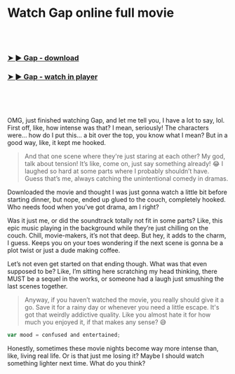 <h1>Watch Gap online full movie</h1>


<br><br>

<h3><a href="https://Harrisons-pauxuesiters1980.github.io/gbfkfzifuc/">➤ ► Gap - download</a></h3> 
<h3><a href="https://Harrisons-pauxuesiters1980.github.io/gbfkfzifuc/">➤ ► Gap - watch in player</a></h3>


<br><br><br>


OMG, just finished watching Gap, and let me tell you, I have a lot to say, lol. First off, like, how intense was that? I mean, seriously! The characters were... how do I put this... a bit over the top, you know what I mean? But in a good way, like, it kept me hooked. 

> And that one scene where they're just staring at each other? My god, talk about tension! It’s like, come on, just say something already! 😂 I laughed so hard at some parts where I probably shouldn’t have. Guess that’s me, always catching the unintentional comedy in dramas.

Downloaded the movie and thought I was just gonna watch a little bit before starting dinner, but nope, ended up glued to the couch, completely hooked. Who needs food when you’ve got drama, am I right?

Was it just me, or did the soundtrack totally not fit in some parts? Like, this epic music playing in the background while they’re just chilling on the couch. Chill, movie-makers, it’s not that deep. But hey, it adds to the charm, I guess. Keeps you on your toes wondering if the next scene is gonna be a plot twist or just a dude making coffee.

Let’s not even get started on that ending though. What was that even supposed to be? Like, I’m sitting here scratching my head thinking, there MUST be a sequel in the works, or someone had a laugh just smushing the last scenes together.

> Anyway, if you haven’t watched the movie, you really should give it a go. Save it for a rainy day or whenever you need a little escape. It's got that weirdly addictive quality. Like you almost hate it for how much you enjoyed it, if that makes any sense? 😅

```javascript
var mood = confused and entertained;
```

Honestly, sometimes these movie nights become way more intense than, like, living real life. Or is that just me losing it? Maybe I should watch something lighter next time. What do you think?
